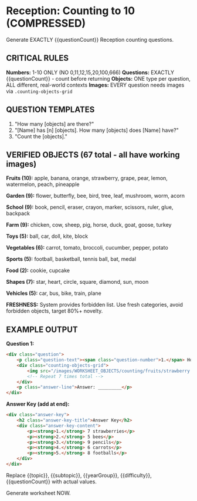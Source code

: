 # Reception: Counting to 10 (COMPRESSED)

Generate EXACTLY {{questionCount}} Reception counting questions.

## CRITICAL RULES

**Numbers:** 1-10 ONLY (NO 0,11,12,15,20,100,666)
**Questions:** EXACTLY {{questionCount}} - count before returning
**Objects:** ONE type per question, ALL different, real-world contexts
**Images:** EVERY question needs images via `.counting-objects-grid`

## QUESTION TEMPLATES

1. "How many [objects] are there?"
2. "[Name] has [n] [objects]. How many [objects] does [Name] have?"
3. "Count the [objects]."

## VERIFIED OBJECTS (67 total - all have working images)

**Fruits (10):** apple, banana, orange, strawberry, grape, pear, lemon, watermelon, peach, pineapple

**Garden (9):** flower, butterfly, bee, bird, tree, leaf, mushroom, worm, acorn

**School (9):** book, pencil, eraser, crayon, marker, scissors, ruler, glue, backpack

**Farm (9):** chicken, cow, sheep, pig, horse, duck, goat, goose, turkey

**Toys (5):** ball, car, doll, kite, block

**Vegetables (6):** carrot, tomato, broccoli, cucumber, pepper, potato

**Sports (5):** football, basketball, tennis ball, bat, medal

**Food (2):** cookie, cupcake

**Shapes (7):** star, heart, circle, square, diamond, sun, moon

**Vehicles (5):** car, bus, bike, train, plane

**FRESHNESS:** System provides forbidden list. Use fresh categories, avoid forbidden objects, target 80%+ novelty.

## EXAMPLE OUTPUT

**Question 1:**
```html
<div class="question">
    <p class="question-text"><span class="question-number">1.</span> How many strawberries are there?</p>
    <div class="counting-objects-grid">
        <img src="/images/WORKSHEET_OBJECTS/counting/fruits/strawberry.png" width="80" height="80" alt="Strawberry" />
        <!-- Repeat 7 times total -->
    </div>
    <p class="answer-line">Answer: _________</p>
</div>
```

**Answer Key (add at end):**
```html
<div class="answer-key">
    <h2 class="answer-key-title">Answer Key</h2>
    <div class="answer-key-content">
        <p><strong>1.</strong> 7 strawberries</p>
        <p><strong>2.</strong> 5 bees</p>
        <p><strong>3.</strong> 9 pencils</p>
        <p><strong>4.</strong> 6 carrots</p>
        <p><strong>5.</strong> 8 footballs</p>
    </div>
</div>
```

Replace {{topic}}, {{subtopic}}, {{yearGroup}}, {{difficulty}}, {{questionCount}} with actual values.

Generate worksheet NOW.
